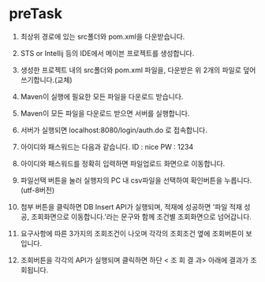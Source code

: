 # preTask

1. 최상위 경로에 있는 src폴더와 pom.xml을 다운받습니다.

2. STS or Intellij 등의 IDE에서 메이븐 프로젝트를 생성합니다.

3. 생성한 프로젝트 내의 src폴더와 pom.xml 파일을, 다운받은 위 2개의 파일로 덮어쓰기합니다.(교체)

4. Maven이 실행에 필요한 모든 파일을 다운로드 받습니다.

5. Maven이 모든 파일을 다운로드 받으면 서버를 실행합니다.

6. 서버가 실행되면 localhost:8080/login/auth.do 로 접속합니다.

7. 아이디와 패스워드는 다음과 같습니다.
   ID : nice
   PW : 1234
   
8. 아이디와 패스워드를 정확히 입력하면 파일업로드 화면으로 이동합니다.

9. 파일선택 버튼을 눌러 실행자의 PC 내 csv파일을 선택하여 확인버튼을 누릅니다.(utf-8버전)

10. 첨부 버튼을 클릭하면 DB Insert API가 실행되며, 적재에 성공하면
    '파일 적재 성공, 조회화면으로 이동합니다.'라는 문구와 함께 조건별 조회화면으로 넘어갑니다.
    
11. 요구사항에 따른 3가지의 조회조건이 나오며 각각의 조회조건 옆에 조회버튼이 보입니다.

12. 조회버튼을 각각의 API가 실행되며 클릭하면 하단 < 조 회 결 과> 아래에 결과가 조회됩니다.
